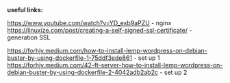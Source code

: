 **useful links:**

https://www.youtube.com/watch?v=YD_exb9aPZU - nginx
https://linuxize.com/post/creating-a-self-signed-ssl-certificate/ - generation SSL

https://forhjy.medium.com/how-to-install-lemp-wordpress-on-debian-buster-by-using-dockerfile-1-75ddf3ede861 - set up 1
https://forhjy.medium.com/42-ft-server-how-to-install-lemp-wordpress-on-debian-buster-by-using-dockerfile-2-4042adb2ab2c - set up 2
